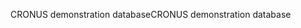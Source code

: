 <span data-ttu-id="120d6-101">CRONUS demonstration database</span><span class="sxs-lookup"><span data-stu-id="120d6-101">CRONUS demonstration database</span></span>